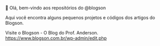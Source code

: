 👋 Olá, bem-vindo aos repositórios do @blogson

Aqui você encontra alguns pequenos projetos e códigos dos artigos do Blogson.

Visite o Blogson - O Blog do Prof. Anderson.
https://www.blogson.com.br/wp-admin/edit.php

<!---
blogson/blogson is a ✨ special ✨ repository because its `README.md` (this file) appears on your GitHub profile.
You can click the Preview link to take a look at your changes.
--->
